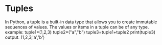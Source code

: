 # Tuples
In Python, a tuple is a built-in data type that allows you to create immutable sequences of values. The values or items in a tuple can be of any type.
example:
tuple1=(1,2,3)
tuple2=("a","b")
tuple3=tuple1+tuple2
print(tuple3)
output:
(1,2,3,'a','b')
